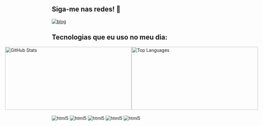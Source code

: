 ## Siga-me nas redes! 🔗
[![blog](https://img.shields.io/badge/LinkedIn-0077B5?style=for-the-badge&logo=linkedin&logoColor=white)](https://www.linkedin.com/in/yasmin-braga-97491a308/)

## Tecnologias que eu uso no meu dia:

<div style="display: flex; justify-content: center;">
  <img src="https://github-readme-stats.vercel.app/api?username=Yasmin-Braga7&show_icons=true&theme=nightowl" alt="GitHub Stats" style="width: 400px; height: 200px;" />
  <img src="https://github-readme-stats.vercel.app/api/top-langs/?username=Yasmin-Braga7&layout=donut&theme=nightowl" alt="Top Languages" style="width: 400px; height: 200px;" />
</div>

<div style="display: inline_block"><br/>
<img align="center" alt="html5" src="https://img.shields.io/badge/HTML5-E34F26?style=for-the-badge&logo=html5&logoColor=white">
<img align="center" alt="html5" src="https://img.shields.io/badge/CSS3-1572B6?style=for-the-badge&logo=css3&logoColor=white">
<img align="center" alt="html5" src="https://img.shields.io/badge/JavaScript-F7DF1E?style=for-the-badge&logo=javascript&logoColor=black">
<img align="center" alt="html5" src="https://img.shields.io/badge/Python-3776AB?style=for-the-badge&logo=python&logoColor=white">
<img align="center" alt="html5" src="https://img.shields.io/badge/Java-ED8B00?style=for-the-badge&logo=openjdk&logoColor=white">
</div><br/>
